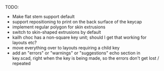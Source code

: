 TODO:
  * Make flat stem support default
  * support repositioning to print on the back surface of the keycap
  * implement regular polygon for skin extrusions
  * switch to skin-shaped extrusions by default
  * kailh choc has a non-square key unit; should I get that working for layouts etc? 
  * move everything over to layouts requiring a child key
  * add an "errors" or "warnings" or "suggestions" echo section in key.scad, right when the key is being made, so the errors don't get lost / repeated
